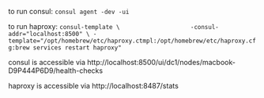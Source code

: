 to run consul:
`consul agent -dev -ui`


to run haproxy:
`consul-template \                   
    -consul-addr="localhost:8500" \
    -template="/opt/homebrew/etc/haproxy.ctmpl:/opt/homebrew/etc/haproxy.cfg:brew services restart haproxy"`


consul is accessible via http://localhost:8500/ui/dc1/nodes/macbook-D9P444P6D9/health-checks

haproxy is accessible via http://localhost:8487/stats